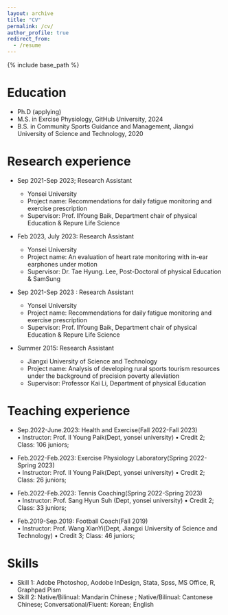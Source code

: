 ```yaml
---
layout: archive
title: "CV"
permalink: /cv/
author_profile: true
redirect_from:
  - /resume
---
```


{% include base_path %}

Education
======
* Ph.D  (applying)
* M.S. in Exrcise Physiology, GitHub University, 2024
* B.S. in Community Sports Guidance and Management, Jiangxi University of Science and Technology, 2020

Research experience
======
* Sep 2021-Sep 2023; Research Assistant
  * Yonsei University  
  * Project name: Recommendations for daily fatigue monitoring and exercise prescription
  * Supervisor: Prof. IlYoung Baik, Department chair of physical Education & Repure Life Science

* Feb 2023, July 2023: Research Assistant
  * Yonsei University  
  * Project name: An evaluation of heart rate monitoring with in-ear earphones under motion
  * Supervisor: Dr. Tae Hyung. Lee, Post-Doctoral of physical Education & SamSung

* Sep 2021-Sep 2023 : Research Assistant
  * Yonsei University 
  * Project name: Recommendations for daily fatigue monitoring and exercise prescription 
  * Supervisor: Prof. IlYoung Baik, Department chair of physical Education & Repure Life Science 

* Summer 2015: Research Assistant
  * Jiangxi University of Science and Technology
  * Project name: Analysis of developing rural sports tourism resources under the background of precision poverty alleviation
  * Supervisor: Professor Kai Li, Department of physical Education

Teaching experience
======
* Sep.2022-June.2023: Health and Exercise(Fall 2022-Fall 2023)                                               
   •  Instructor: Prof. Il Young Paik(Dept, yonsei university)
   •  Credit 2; Class: 106 juniors;

* Feb.2022-Feb.2023: Exercise Physiology Laboratory(Spring 2022-Spring 2023)                                 
   •  Instructor: Prof. Il Young Paik(Dept, yonsei university)
   •  Credit 2; Class: 26 juniors;

* Feb.2022-Feb.2023: Tennis Coaching(Spring 2022-Spring 2023)                                            
   •  Instructor: Prof. Sang Hyun Suh (Dept, yonsei university)
   •  Credit 2; Class: 33 juniors;

*  Feb.2019-Sep.2019: Football Coach(Fall 2019)                                                            
   •  Instructor: Prof. Wang XianYi(Dept, Jiangxi University of Science and Technology)
   •  Credit 3; Class: 46  juniors;

Skills
======
* Skill 1: Adobe Photoshop, Aodobe InDesign, Stata, Spss, MS Office, R, Graphpad Pism
* Skill 2: Native/Bilinual: Mandarin Chinese ; Native/Bilinual: Cantonese Chinese; Conversational/Fluent: Korean; English

  

